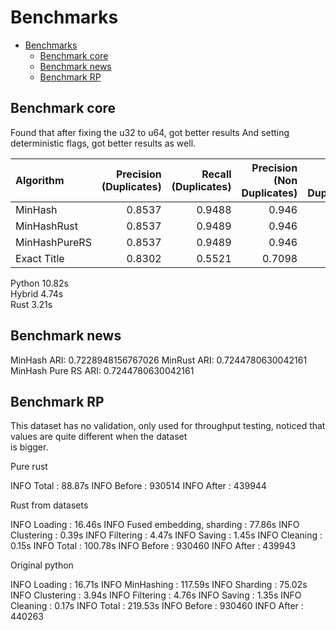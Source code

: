 # Benchmarks

- [Benchmarks](#benchmarks)
  - [Benchmark core](#benchmark-core)
  - [Benchmark news](#benchmark-news)
  - [Benchmark RP](#benchmark-rp)

## Benchmark core

Found that after fixing the u32 to u64, got better results
And setting deterministic flags, got better results as well.

| Algorithm     |   Precision (Duplicates) |   Recall (Duplicates) |   Precision (Non Duplicates) |   Recall (Non Duplicates) |   Macro F1 score |   Accuracy | Time   |
|:--------------|-------------------------:|----------------------:|-----------------------------:|--------------------------:|-----------------:|-----------:|:-------|
| MinHash       |                   0.8537 |                0.9488 |                       0.946  |                    0.8463 |           0.8961 |     0.8197 | 11.39s |
| MinHashRust   |                   0.8537 |                0.9489 |                       0.946  |                    0.8464 |           0.8961 |     0.8197 | 5.67s  |
| MinHashPureRS |                   0.8537 |                0.9489 |                       0.946  |                    0.8463 |           0.8961 |     0.8197 | 3.22s  |
| Exact Title   |                   0.8302 |                0.5521 |                       0.7098 |                    0.9065 |           0.77   |     0.7456 | -      |

Python 10.82s  
Hybrid 4.74s  
Rust 3.21s  

## Benchmark news

MinHash ARI: 0.7228948156767026
MinRust ARI: 0.7244780630042161
MinHash Pure RS ARI: 0.7244780630042161

## Benchmark RP

This dataset has no validation, only used for throughput testing, noticed that values are quite different when the dataset  
is bigger.

Pure rust

INFO     Total                           : 88.87s
INFO     Before                          : 930514
INFO     After                           : 439944 

Rust from datasets  

INFO     Loading                         : 16.46s
INFO     Fused embedding, sharding       : 77.86s
INFO     Clustering                      : 0.39s
INFO     Filtering                       : 4.47s
INFO     Saving                          : 1.45s
INFO     Cleaning                        : 0.15s
INFO     Total                           : 100.78s
INFO     Before                          : 930460
INFO     After                           : 439943

Original python  

INFO     Loading                         : 16.71s
INFO     MinHashing                      : 117.59s
INFO     Sharding                        : 75.02s
INFO     Clustering                      : 3.94s
INFO     Filtering                       : 4.76s
INFO     Saving                          : 1.35s
INFO     Cleaning                        : 0.17s
INFO     Total                           : 219.53s
INFO     Before                          : 930460
INFO     After                           : 440263

